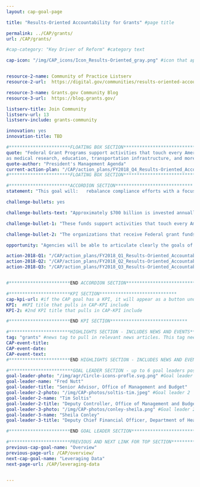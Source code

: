 ```yaml
---
layout: cap-goal-page

title: "Results-Oriented Accountability for Grants" #page title

permalink: ../CAP/grants/
url: /CAP/grants/

#cap-category: "Key Driver of Reform" #category text

cap-icon: "/img/CAP_icons/Icon_Results-Oriented_gray.png" #icon that appears next to title


resource-2-name: Community of Practice Listserv
resource-2-url:  https://digital.gov/communities/results-oriented-accountability-for-grants/

resource-3-name: Grants.gov Community Blog
resource-3-url:  https://blog.grants.gov/

listserv-title: Join Community
listserv-url: 13
listserv-include: grants-community

innovation: yes
innovation-title: TBD

#***********************FLOATING BOX SECTION*****************************
quote: "Federal Grant Programs support activities that touch every American, such
as medical research, education, transportation infrastructure, and more." #appears in the gray text box
quote-author: "President's Management Agenda"
current-action-plan: "/CAP/action_plans/FY2018_Q4_Results-Oriented_Accountability_for_Grants.pdf"
#***********************FLOATING BOX SECTION*****************************

#***********************ACCORDION SECTION*****************************
statement: "This goal will:   rebalance compliance efforts with a focus on results for the American taxpayer; standardize grant reporting data and improve data collection in ways that will increase efficiency, promote evaluation, reduce reporting burden, and benefit the American taxpayer; measure progress and share lessons learned and best practices to inform future efforts, and support innovation to achieve results." #first accordion text

challenge-bullets: yes

challenge-bullets-text: "Approximately $700 billion is invested annually through more than 1,800 diverse Federal grant programs listed on CFDA.gov."

challenge-bullet-1: "These funds support activities that touch every American, such as medical research, education, transportation infrastructure, workforce initiatives, economic development, and services for veterans. However, grant managers—including those that administer funds from inside the Federal Government and those from external organizations that receive Federal funds—report spending 40% of their time using antiquated processes to monitor compliance instead of data and analytics to monitor results."

challenge-bullet-2: "The organizations that receive Federal grant funds—from states, localities, and tribes to schools to non-profits—report that this current management framework is overly burdensome and takes away from the missions they are working to deliver. For instance principal investigators of research grants estimate that they spend, on average, 42% of their time meeting requirements, including those associated with pre-and post-award administration and preparation of proposals and reports—rather than conducting active research." #second accordion text

opportunity: "Agencies will be able to articulate clearly the goals of grant programs and the results of Federal investments. Recipients and agencies spend less time on administrative compliance and more effort is put into achieving and reporting program results. " #third accordion text

action-2018-Q1: "/CAP/action_plans/FY2018_Q1_Results-Oriented_Accountability_for_Grants.pdf"
action-2018-Q2: "/CAP/action_plans/FY2018_Q2_Results-Oriented_Accountability_for_Grants.pdf"
action-2018-Q3: "/CAP/action_plans/FY2018_Q3_Results-Oriented_Accountability_for_Grants.pdf"


#***********************END ACCORDION SECTION*****************************

#***********************KPI SECTION*****************************
cap-kpi-url: #if the CAP goal has a KPI, it will appear as a button under the title. The button links to the KPI accordion section
KPI:  #KPI title that pulls in CAP-KPI include
KPI-2: #2nd KPI title that pulls in CAP-KPI include

#***********************END KPI SECTION*****************************

#***********************HIGHLIGHTS SECTION - INCLUDES NEWS AND EVENTS*****************************
tag: "grants" #news tag to pull in relevant news articles. This tag needs to be included in the "post" front matter
CAP-event-title:
CAP-event-date:
CAP-event-text:
#***********************END HIGHLIGHTS SECTION - INCLUDES NEWS AND EVENTS*****************************

#************************GOAL LEADER SECTION - up to 6 goal leaders possible by creating up to 6 sections below***************************
goal-leader-photo: "/img/agr/Circle-icons-profle.svg.png" #Goal leader 1
goal-leader-name: "Fred Nutt"
goal-leader-title: "Senior Advisor, Office of Management and Budget"
goal-leader-2-photo: "/img/CAP-photos/soltis-tim.jpeg" #Goal leader 2
goal-leader-2-name: "Tim Soltis"
goal-leader-2-title: "Deputy Controller, Office of Management and Budget"
goal-leader-3-photo: "/img/CAP-photos/conley-sheila.png" #Goal leader 2
goal-leader-3-name: "Sheila Conley"
goal-leader-3-title: "Deputy Chief Financial Officer, Department of Health and Human Services"

#***********************END GOAL LEADER SECTION*****************************8

#***********************PREVIOUS AND NEXT LINK FOR TOP SECTION*****************************8
previous-cap-goal-name: "Overview"
previous-page-url: /CAP/overview/
next-cap-goal-name: "Leveraging Data"
next-page-url: /CAP/leveraging-data


---  
```

